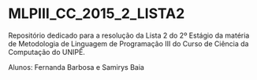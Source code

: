 # MLPIII_CC_2015_2_LISTA2

Repositório dedicado para a resolução da Lista 2 do 2º Estágio da matéria de Metodologia de Linguagem de Programação III do Curso de Ciência da Computação do UNIPÊ.

Alunos:
Fernanda Barbosa e Samirys Baia
